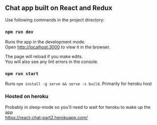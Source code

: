 ## Chat app built on React and Redux

Use following commands in the project directory:

### `npm run dev`

Runs the app in the development mode.<br />
Open [http://localhost:3000](http://localhost:3000) to view it in the browser.

The page will reload if you make edits.<br />
You will also see any lint errors in the console.

### `npm run start`

Runs `npm install -g serve && serve -s build`. Primarily for heroku host

### Hosted on heroku

Probably in sleep-mode so you'll need to wait for heroku to wake up the app <br>
https://react-chat-part2.herokuapp.com/

